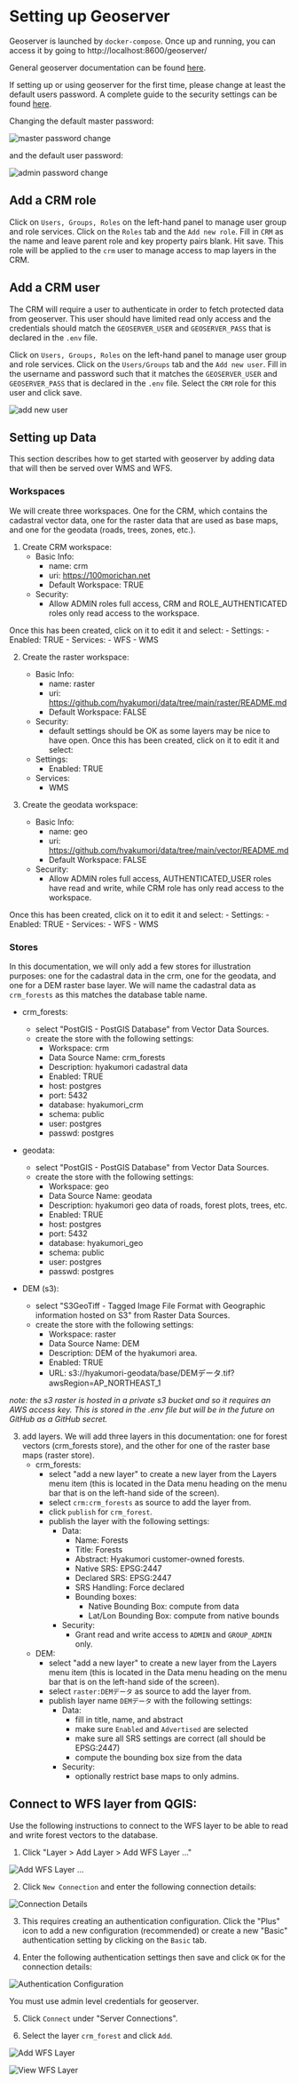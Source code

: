 # Setting up Geoserver

Geoserver is launched by `docker-compose`. Once up and running, you can 
 access it by going to http://localhost:8600/geoserver/

General geoserver documentation can be found [here](https://docs.geoserver.org/stable/en/user/rest/workspaces.html).

If setting up or using geoserver for the first time, please change at least the default users password.
 A complete guide to the security settings can be found [here](https://docs.geoserver.org/stable/en/user/security/webadmin/index.html).

Changing the default master password:

![master password change](img/pw-change-master.png)

and the default user password:

![admin password change](img/pw-change-user.png)

## Add a CRM role

Click on `Users, Groups, Roles` on the left-hand panel to manage user group and role services. Click
 on the `Roles` tab and the `Add new role`. Fill in `CRM` as the name and leave parent role and key
 property pairs blank. Hit save. This role will be applied to the `crm` user to
 manage access to map layers in the CRM.

## Add a CRM user

The CRM will require a user to authenticate in order to fetch protected data from geoserver. This
 user should have limited read only access and the credentials should match the `GEOSERVER_USER`
 and `GEOSERVER_PASS` that is declared in the `.env` file.

Click on `Users, Groups, Roles` on the left-hand panel to manage user group and role services. Click
 on the `Users/Groups` tab and the `Add new user`. Fill in the username and password such that it
 matches the `GEOSERVER_USER` and `GEOSERVER_PASS` that is declared in the `.env` file.
 Select the `CRM` role for this user and click save.

![add new user](img/add-user.png)

## Setting up Data

This section describes how to get started with geoserver by adding data that will then be served over WMS and WFS.

### Workspaces

We will create three workspaces. One for the CRM, which contains the cadastral vector data, 
 one for the raster data that are used as base maps, and one for the geodata (roads, trees, zones, etc.).

1. Create CRM workspace:
    - Basic Info:
        - name: crm
        - uri: https://100morichan.net
        - Default Workspace: TRUE
    - Security:
        - Allow ADMIN roles full access, CRM and ROLE_AUTHENTICATED roles 
          only read access to the workspace.

Once this has been created, click on it to edit it and select:
    - Settings:
        - Enabled: TRUE
    - Services:
        - WFS
        - WMS

2. Create the raster workspace:
    - Basic Info:
        - name: raster
        - uri: https://github.com/hyakumori/data/tree/main/raster/README.md
        - Default Workspace: FALSE
    - Security:
        - default settings should be OK as some layers may be nice to have open.
Once this has been created, click on it to edit it and select:
    - Settings:
        - Enabled: TRUE
    - Services:
        - WMS

3. Create the geodata workspace:
    - Basic Info:
        - name: geo
        - uri: https://github.com/hyakumori/data/tree/main/vector/README.md
        - Default Workspace: FALSE
    - Security:
        - Allow ADMIN roles full access, AUTHENTICATED_USER roles have read and write, while
          CRM role has only read access to the workspace.

Once this has been created, click on it to edit it and select:
    - Settings:
        - Enabled: TRUE
    - Services:
        - WFS
        - WMS

### Stores

In this documentation, we will only add a few stores for illustration purposes: 
 one for the cadastral data in the crm, one for the geodata, and one for a DEM 
 raster base layer. We will name the cadastral data as `crm_forests` as this matches
 the database table name.

   * crm_forests:
        - select "PostGIS - PostGIS Database" from Vector Data Sources.
        - create the store with the following settings:
            - Workspace: crm
            - Data Source Name: crm_forests
            - Description: hyakumori cadastral data
            - Enabled: TRUE
            - host: postgres
            - port: 5432
            - database: hyakumori_crm
            - schema: public
            - user: postgres
            - passwd: postgres
    
   * geodata:
        - select "PostGIS - PostGIS Database" from Vector Data Sources.
        - create the store with the following settings:
            - Workspace: geo
            - Data Source Name: geodata
            - Description: hyakumori geo data of roads, forest plots, trees, etc.
            - Enabled: TRUE
            - host: postgres
            - port: 5432
            - database: hyakumori_geo
            - schema: public
            - user: postgres
            - passwd: postgres

   * DEM (s3):
        - select "S3GeoTiff - Tagged Image File Format with Geographic 
          information hosted on S3" from Raster Data Sources.
        - create the store with the following settings:
            - Workspace: raster
            - Data Source Name: DEM
            - Description: DEM of the hyakumori area.
            - Enabled: TRUE
            - URL: s3://hyakumori-geodata/base/DEMデータ.tif?awsRegion=AP_NORTHEAST_1
    
_note: the s3 raster is hosted in a private s3 bucket and so it requires an AWS access key. This 
is stored in the .env file but will be in the future on GitHub as a GitHub secret._
    
3. add layers. We will add three layers in this documentation: one for 
   forest vectors (crm_forests store), and the other for one of the raster base maps 
   (raster store).
   * crm_forests:
        - select "add a new layer" to create a new layer from the Layers menu item 
          (this is located in the Data menu heading on the menu bar that is on 
          the left-hand side of the screen).
        - select `crm:crm_forests` as source to add the layer from.
        - click `publish` for `crm_forest`.
        - publish the layer with the following settings:
            - Data:
                - Name: Forests
                - Title: Forests
                - Abstract: Hyakumori customer-owned forests.
                - Native SRS: EPSG:2447
                - Declared SRS: EPSG:2447
                - SRS Handling: Force declared
                - Bounding boxes:
                    - Native Bounding Box: compute from data
                    - Lat/Lon Bounding Box: compute from native bounds
            - Security:
                - Grant read and write access to `ADMIN` and `GROUP_ADMIN` only.
    * DEM:
        - select "add a new layer" to create a new layer from the Layers menu item 
      (this is located in the Data menu heading on the menu bar that is on 
      the left-hand side of the screen).
        - select `raster:DEMデータ` as source to add the layer from.
        - publish layer name `DEMデータ` with the following settings:
            - Data:
                - fill in title, name, and abstract
                - make sure `Enabled` and `Advertised` are selected
                - make sure all SRS settings are correct (all should be EPSG:2447)
                - compute the bounding box size from the data
            - Security:
                - optionally restrict base maps to only admins.
    

## Connect to WFS layer from QGIS:
Use the following instructions to connect to the WFS layer to be able
 to read and write forest vectors to the database.

1. Click "Layer > Add Layer > Add WFS Layer ..."

![Add WFS Layer ...](img/add-layer.png)

2. Click `New Connection` and enter the following connection details:

![Connection Details](img/connection.png)

3. This requires creating an authentication configuration. Click the "Plus" icon to 
   add a new configuration (recommended) or create a new "Basic" authentication setting 
   by clicking on the `Basic` tab.
   
4. Enter the following authentication settings then save and click `OK` for the connection details:

![Authentication Configuration](img/connection.png)

You must use admin level credentials for geoserver.

5. Click `Connect` under "Server Connections".

6. Select the layer `crm_forest` and click `Add`.

![Add WFS Layer](img/add-wfs.png)

![View WFS Layer](img/crm_forests.png)
